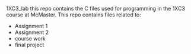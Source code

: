  1XC3_lab
this repo contains the C files used for programming in the 1XC3 course at McMaster.
This repo contains files related to:
* Assignment 1
* Assignment 2
* course work
* final project


